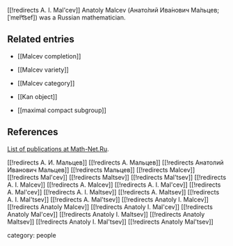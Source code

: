 [[!redirects A. I. Mal&#39;cev]]
Anatoly Malcev (Анато́лий Ива́нович Ма́льцев; [ˈmɐlʲt͡sef]) was a Russian mathematician.

## Related entries

* [[Malcev completion]]

* [[Malcev variety]]

* [[Malcev category]]

* [[Kan object]]

* [[maximal compact subgroup]]

## References

[List of publications at Math-Net.Ru](http://www.mathnet.ru/php/person.phtml?&personid=26552&option_lang=eng).

[[!redirects А. И. Мальцев]]
[[!redirects А. Мальцев]]
[[!redirects Анатолий Иванович Мальцев]]
[[!redirects Мальцев]]
[[!redirects Malcev]]
[[!redirects Mal'cev]]
[[!redirects Maltsev]]
[[!redirects Mal'tsev]]
[[!redirects A. I. Malcev]]
[[!redirects A. Malcev]]
[[!redirects A. I. Mal'cev]]
[[!redirects A. Mal'cev]]
[[!redirects A. I. Maltsev]]
[[!redirects A. Maltsev]]
[[!redirects A. I. Mal'tsev]]
[[!redirects A. Mal'tsev]]
[[!redirects Anatoly I. Malcev]]
[[!redirects Anatoly Malcev]]
[[!redirects Anatoly I. Mal'cev]]
[[!redirects Anatoly Mal'cev]]
[[!redirects Anatoly I. Maltsev]]
[[!redirects Anatoly Maltsev]]
[[!redirects Anatoly I. Mal'tsev]]
[[!redirects Anatoly Mal'tsev]]

category: people
